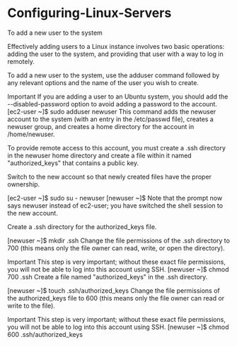 # Configuring-Linux-Servers

To add a new user to the system

Effectively adding users to a Linux instance involves two basic operations: adding the user to the system, and providing that user with a way to log in remotely.

To add a new user to the system, use the adduser command followed by any relevant options and the name of the user you wish to create.

Important
If you are adding a user to an Ubuntu system, you should add the --disabled-password option to avoid adding a password to the account.
[ec2-user ~]$ sudo adduser newuser
This command adds the newuser account to the system (with an entry in the /etc/passwd file), creates a newuser group, and creates a home directory for the account in /home/newuser.

To provide remote access to this account, you must create a .ssh directory in the newuser home directory and create a file within it named "authorized_keys" that contains a public key.

Switch to the new account so that newly created files have the proper ownership.

[ec2-user ~]$ sudo su - newuser
[newuser ~]$
Note that the prompt now says newuser instead of ec2-user; you have switched the shell session to the new account.

Create a .ssh directory for the authorized_keys file.

[newuser ~]$ mkdir .ssh
Change the file permissions of the .ssh directory to 700 (this means only the file owner can read, write, or open the directory).

Important
This step is very important; without these exact file permissions, you will not be able to log into this account using SSH.
[newuser ~]$ chmod 700 .ssh
Create a file named "authorized_keys" in the .ssh directory.

[newuser ~]$ touch .ssh/authorized_keys
Change the file permissions of the authorized_keys file to 600 (this means only the file owner can read or write to the file).

Important
This step is very important; without these exact file permissions, you will not be able to log into this account using SSH.
[newuser ~]$ chmod 600 .ssh/authorized_keys
